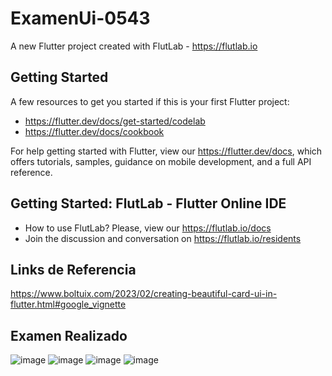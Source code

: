 # ExamenUi-0543

A new Flutter project created with FlutLab - https://flutlab.io

## Getting Started

A few resources to get you started if this is your first Flutter project:

- https://flutter.dev/docs/get-started/codelab
- https://flutter.dev/docs/cookbook

For help getting started with Flutter, view our
https://flutter.dev/docs, which offers tutorials,
samples, guidance on mobile development, and a full API reference.

## Getting Started: FlutLab - Flutter Online IDE

- How to use FlutLab? Please, view our https://flutlab.io/docs
- Join the discussion and conversation on https://flutlab.io/residents
## Links de Referencia 
https://www.boltuix.com/2023/02/creating-beautiful-card-ui-in-flutter.html#google_vignette


## Examen Realizado 
![image](https://github.com/OneDavidrdz131/ExamenUI-0543/assets/143547422/8fc82ed7-e6e4-437f-9de8-674709eafc83)
![image](https://github.com/OneDavidrdz131/ExamenUI-0543/assets/143547422/0fbdc0f0-e56a-419b-8062-4c3a024ca256)
![image](https://github.com/OneDavidrdz131/ExamenUI-0543/assets/143547422/473bba4c-13f8-426b-a1e6-b8abb89a3b1c)
![image](https://github.com/OneDavidrdz131/ExamenUI-0543/assets/143547422/3c6bb642-8130-4a1f-8ae5-526e9e4af93b)




